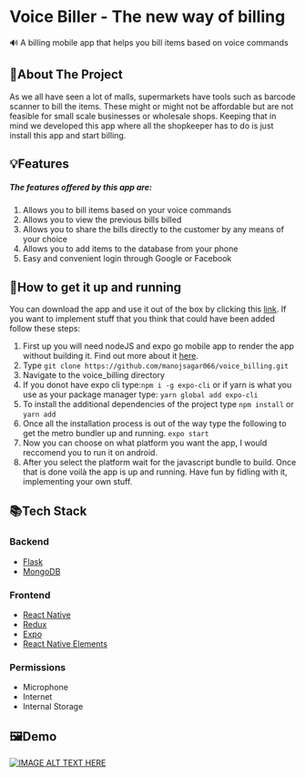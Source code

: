 # Voice Biller - The new way of billing
🔊 A billing mobile app that helps you bill items based on voice commands

## 🤔About The Project
As we all have seen a lot of malls, supermarkets have tools such as barcode scanner to bill the items. These might or might not be affordable but are not feasible for small scale businesses or wholesale shops. Keeping that in mind we developed this app where all the shopkeeper has to do is just install this app and start billing.
## 💡Features
##### The features offered by this app are:
1. Allows you to bill items based on your voice commands                                                                                                             
2. Allows you to view the previous bills billed                                                                                                                     
3. Allows you to share the bills directly to the customer by any means of your choice                                                                               
4. Allows you to add items to the database from your phone                                                                                                           
5. Easy and convenient login through Google or Facebook                                                                                                             
## 🏃How to get it up and running
You can download the app and use it out of the box by clicking this [link](https://www.dropbox.com/s/8zaj7krszxbww1i/voicebillerapp-6440b6a9ca2b47299aeaf9b07490ec97-signed.apk?dl=0). If you want to implement stuff that you think that could have been added follow these steps:
1. First up you will need nodeJS and expo go mobile app to render the app without building it. Find out more about it [here](https://expo.dev/).
2. Type `git clone https://github.com/manojsagar066/voice_billing.git`
3. Navigate to the voice_billing directory 
4. If you donot have expo cli type:`npm i -g expo-cli`                                                                                                                or if yarn is what you use as your package manager type: `yarn global add expo-cli` 
5. To install the additional dependencies of the project type                                                                                                               `npm install` or `yarn add `
6. Once all the installation process is out of the way type the following to get the metro bundler up and running.                                                           `expo start`
7. Now you can choose on what platform you want the app, I would reccomend you to run it on android.
8. After you select the platform wait for the javascript bundle to build. Once that is done voilà the app is up and running. Have fun by fidling with it, implementing your own stuff. 
## 📚Tech Stack
### Backend
* [Flask](https://flask-doc.readthedocs.io/en/latest)                                                                                                             
* [MongoDB](https://docs.mongodb.com)
### Frontend
* [React Native](https://reactnative.dev)                                                                                                                         
* [Redux](https://redux.js.org)                                                                                                                                   
* [Expo](https://expo.dev/)                                                                                                                                       
* [React Native Elements](https://reactnativeelements.com/)
### Permissions
* Microphone                                                                                                                                                       
* Internet                                                                                                                                                         
* Internal Storage                                                                                                                                                 
## 🖼️Demo         
[![IMAGE ALT TEXT HERE](https://camo.githubusercontent.com/1c2b949d8c91493e4d642d68f7f49b700691c2f3d15a8be4349076eba3320333/68747470733a2f2f696d672e736869656c64732e696f2f62616467652f57617463682d44656d6f2d7265643f7374796c653d666f722d7468652d6261646765266c6f676f3d796f7574756265)](https://www.youtube.com/watch?v=27WX96hR-cw&ab_channel=TeamInfinity)
